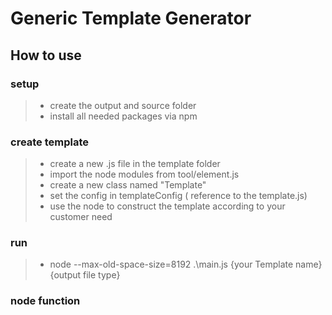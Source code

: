 # Generic Template Generator

## How to use

### setup

> -   create the output and source folder
> -   install all needed packages via npm

### create template

> -   create a new .js file in the template folder
> -   import the node modules from tool/element.js
> -   create a new class named "Template"
> -   set the config in templateConfig ( reference to the template.js)
> -   use the node to construct the template according to your customer need

### run

> -   node --max-old-space-size=8192 .\main.js {your Template name} {output file type}

### node function
